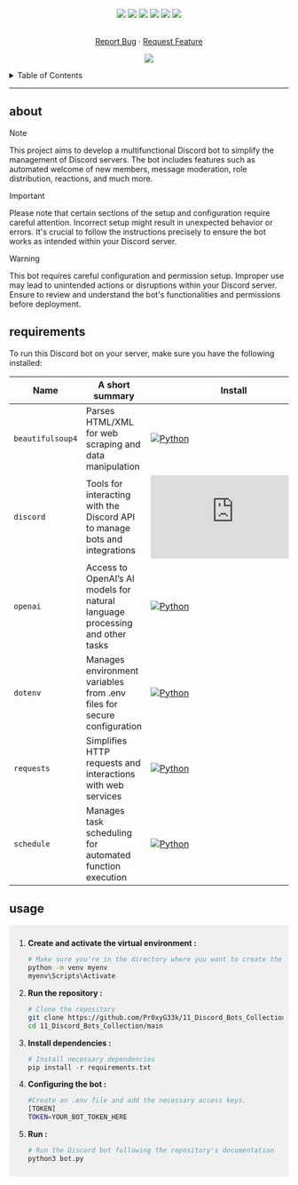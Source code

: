 <!--   my-icons -->
<p align="center">
</a>
    <a href="https://github.com/Pr0xyG33k/11_Discord_Bots_Collection"><img src="https://img.shields.io/badge/status-update-greengreen.svg?style=for-the-badge"></a>
    <a href="https://github.com/Pr0xyG33k/11_Discord_Bots_Collection/graphs/contributors"><img src="https://img.shields.io/github/contributors/Pr0xyG33k/11_Discord_Bots_Collection?style=for-the-badge"></a>
    <a href="https://github.com/Pr0xyG33k/11_Discord_Bots_Collection/stargazers"><img src="https://img.shields.io/github/stars/Pr0xyG33k/11_Discord_Bots_Collection?style=for-the-badge"></a>
    <a href="https://github.com/Pr0xyG33k/11_Discord_Bots_Collection/network/members"><img src="https://img.shields.io/github/forks/Pr0xyG33k/11_Discord_Bots_Collection.svg?style=for-the-badge"></a>
    <a href="https://github.com/Pr0xyG33k/11_Discord_Bots_Collection/issues"><img src="https://img.shields.io/github/issues/Pr0xyG33k/11_Discord_Bots_Collection.svg?style=for-the-badge"></a>
    <a href="https://github.com/Pr0xyG33k/11_Discord_Bots_Collection/blob/master/LICENSE"><img src="https://img.shields.io/github/license/Pr0xyG33k/11_Discord_Bots_Collection.svg?style=for-the-badge"></a>
</p>

<!-- PROJECT LOGO -->
  <p align="center">
    <br />
    <a href="https://github.com/Pr0xyG33k/11_Discord_Bots_Collection/issues">Report Bug</a>
    ·
    <a href="https://github.com/Pr0xyG33k/11_Discord_Bots_Collection/pulls">Request Feature</a>
  </p>
</div>

<!--   my-ticker -->
<p align="center">
<img src="https://capsule-render.vercel.app/api?type=waving&color=gradient&height=200&section=header&text=Dicord%20BOTS&fontSize=80&fontAlignY=35&animation=twinkling&fontColor=gradient" />
</p>

<!-- TABLE OF CONTENTS -->
<details>
  <summary>Table of Contents</summary>
  <ol>
    <li><a href="#about">about</a></li>
    <li><a href="#requirements">requirements</a></li>
    <li><a href="#usage">usage</a></li>
  </ol>
</details>

---

<!-- ABOUT -->
<h2>about</h2>
<div align="center">
    <!-- <img src="https://img.shields.io/pypi/pyversions/pip"> -->
    <!-- <img src="https://badge.fury.io/py/psutil.svg"> -->
</div>
<div align="center">
</div>

> [!NOTE]  
> This project aims to develop a multifunctional Discord bot to simplify the management of Discord servers. The bot includes features such as automated welcome of new members, message moderation, role distribution, reactions, and much more.

> [!IMPORTANT]  
> Please note that certain sections of the setup and configuration require careful attention. Incorrect setup might result in unexpected behavior or errors. It's crucial to follow the instructions precisely to ensure the bot works as intended within your Discord server. 

> [!WARNING]  
> This bot requires careful configuration and permission setup. Improper use may lead to unintended actions or disruptions within your Discord server. Ensure to review and understand the bot's functionalities and permissions before deployment.

<!-- REQUIREMENTS -->
<h2>requirements</h2>
<div align="center">
</div>
<div align="center">
</div>

<!-- Necessary installations -->
To run this Discord bot on your server, make sure you have the following installed:

| Name                   | A short summary                              | Install   | Downloads |
| ---------------------- | -------------------------------------------- | --------- | --------- |
| `beautifulsoup4` | Parses HTML/XML for web scraping and data manipulation  | [![Python](https://img.shields.io/pypi/v/beautifulsoup4?color=blue&label=python)](https://pypi.org/project/beautifulsoup4/) | [![Python](https://pepy.tech/badge/beautifulsoup4)](https://pypi.org/project/beautifulsoup4/#files) |
| `discord` | Tools for interacting with the Discord API to manage bots and integrations  | [![Python](https://img.shields.io/pypi/v/discord.py?color=blue&label=python)](https://pypi.org/project/discord.py/) | [![Python](https://pepy.tech/badge/discord.py)](https://pypi.org/project/discord.py/#files) |
| `openai` | Access to OpenAI’s AI models for natural language processing and other tasks  | [![Python](https://img.shields.io/pypi/v/openai?color=blue&label=python)](https://pypi.org/project/openai/) | [![Python](https://pepy.tech/badge/openai)](https://pypi.org/project/openai/#files) |
| `dotenv`  | Manages environment variables from .env files for secure configuration   | [![Python](https://img.shields.io/pypi/v/python-dotenv?color=blue&label=python)](https://pypi.org/project/python-dotenv/) | [![Python](https://pepy.tech/badge/python-dotenv)](https://pypi.org/project/python-dotenv/#files) |
| `requests`  | Simplifies HTTP requests and interactions with web services   | [![Python](https://img.shields.io/pypi/v/requests?color=blue&label=python)](https://pypi.org/project/requests/) | [![Python](https://pepy.tech/badge/requests)](https://pypi.org/project/requests/#files) |
| `schedule`   | Manages task scheduling for automated function execution   | [![Python](https://img.shields.io/pypi/v/schedule?color=blue&label=python)](https://pypi.org/project/schedule/) | [![Python](https://pepy.tech/badge/schedule)](https://pypi.org/project/schedule/#files) |

<!-- USAGE -->
<h2>usage</h2>
<div align="center">
</div>
<div align="center">
</div>
<div style="border-radius: 5px; background-color: #f0f0f0; padding: 10px;">

    
1. **Create and activate the virtual environment :**
   ```bash
   # Make sure you're in the directory where you want to create the virtual environment
   python -m venv myenv
   myenv\Scripts\Activate
   ```

2. **Run the repository :**
   ```bash
   # Clone the repository
   git clone https://github.com/Pr0xyG33k/11_Discord_Bots_Collection.git
   cd 11_Discord_Bots_Collection/main
   ```

3. **Install dependencies :**
   ```py
   # Install necessary dependencies
   pip install -r requirements.txt
   ```

4. **Configuring the bot :**
   ```bash
   #Create an .env file and add the necessary access keys.
   [TOKEN]
   TOKEN=YOUR_BOT_TOKEN_HERE
   ```

5. **Run :**
   ```py
   # Run the Discord bot following the repository's documentation
   python3 bot.py
   ```
</div>





